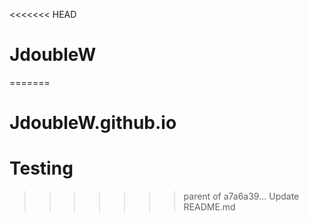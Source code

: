 <<<<<<< HEAD
# JdoubleW
=======
# JdoubleW.github.io
# Testing
>>>>>>> parent of a7a6a39... Update README.md
